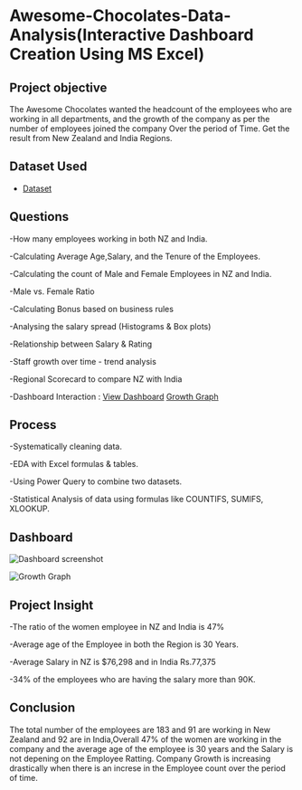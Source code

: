 # Awesome-Chocolates-Data-Analysis(Interactive Dashboard Creation Using MS Excel)

## Project objective

The Awesome Chocolates wanted the headcount of the employees who are working in all departments, and the growth of the company as per the number of employees joined the company Over the period of Time. Get the result from New Zealand and India Regions. 

## Dataset Used
- <a href= "https://github.com/ashwinipurohith15/Awesome-Chocolate/blob/main/Data%20File.xlsx">Dataset</a>

## Questions
-How many employees working in both NZ and India.

-Calculating Average Age,Salary, and the Tenure of the Employees.

-Calculating the count of Male and Female Employees in NZ and India.

-Male vs. Female Ratio

-Calculating Bonus based on business rules

-Analysing the salary spread (Histograms & Box plots)

-Relationship between Salary & Rating

-Staff growth over time - trend analysis

-Regional Scorecard to compare NZ with India

-Dashboard Interaction : 
<a href= "https://github.com/ashwinipurohith15/Awesome-Chocolate/blob/main/Dashboard%20screenshot.png">View Dashboard</a>
<a href= "https://github.com/ashwinipurohith15/Awesome-Chocolate/blob/main/Growth%20Graph.png">Growth Graph</a>

## Process 
-Systematically cleaning data.

-EDA with Excel formulas & tables.

-Using Power Query to combine two datasets.

-Statistical Analysis of data using formulas like COUNTIFS, SUMIFS, XLOOKUP.

## Dashboard
![Dashboard screenshot](https://github.com/user-attachments/assets/63cb832e-b2e5-4581-af45-21b132cf41ba)

![Growth Graph](https://github.com/user-attachments/assets/8d8bbdbc-b2af-407e-a2da-ea16214bc952)

## Project Insight
-The ratio of the women employee in NZ and India is 47%

-Average age of the Employee in both the Region is 30 Years.

-Average Salary in NZ is $76,298 and in India Rs.77,375

-34% of the employees who are having the salary more than 90K.

## Conclusion
The total number of the employees are 183 and 91 are working in New Zealand and 92 are in India,Overall 47% of the women are working in the company and the average age of the employee is 30 years and the Salary is not depening on the Employee Ratting.
Company Growth is increasing drastically when there is an increse in the Employee count over the period of time.


 


